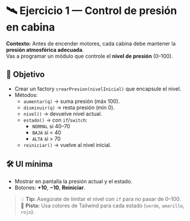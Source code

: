 # 🛰️ Ejercicio 1 — Control de presión en cabina

**Contexto:** Antes de encender motores, cada cabina debe mantener la **presión atmosférica adecuada**.  
Vas a programar un módulo que controle el **nivel de presión** (0–100).

## 🎯 Objetivo

- Crear un factory `crearPresion(nivelInicial)` que encapsule el nivel.
- Métodos:
  - `aumentar(q)` → suma presión (máx 100).
  - `disminuir(q)` → resta presión (mín 0).
  - `nivel()` → devuelve nivel actual.
  - `estado()` → con `if`/`switch`:
    - `NORMAL` si 40–70
    - `BAJA` si < 40
    - `ALTA` si > 70
  - `reiniciar()` → vuelve al nivel inicial.

## 🛠️ UI mínima

- Mostrar en pantalla la presión actual y el estado.
- Botones: **+10**, **−10**, **Reiniciar**.

> 💡 **Tip:** Asegúrate de limitar el nivel con `if` para no pasar de 0–100.  
> 🔎 **Pista:** Usa colores de Tailwind para cada estado (`verde`, `amarillo`, `rojo`).

